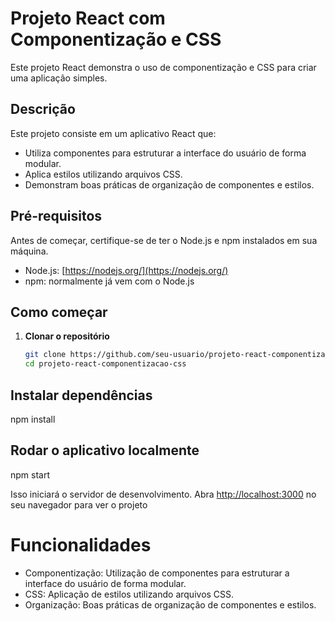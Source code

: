 # Projeto React com Componentização e CSS

Este projeto React demonstra o uso de componentização e CSS para criar uma aplicação simples.

## Descrição

Este projeto consiste em um aplicativo React que:

- Utiliza componentes para estruturar a interface do usuário de forma modular.
- Aplica estilos utilizando arquivos CSS.
- Demonstram boas práticas de organização de componentes e estilos.

## Pré-requisitos

Antes de começar, certifique-se de ter o Node.js e npm instalados em sua máquina.

- Node.js: [https://nodejs.org/](https://nodejs.org/)
- npm: normalmente já vem com o Node.js

## Como começar

1. **Clonar o repositório**

   ```bash
   git clone https://github.com/seu-usuario/projeto-react-componentizacao-css.git
   cd projeto-react-componentizacao-css

## Instalar dependências
npm install

## Rodar o aplicativo localmente
npm start

Isso iniciará o servidor de desenvolvimento. Abra [http://localhost:3000]() no seu navegador para ver o projeto

# Funcionalidades
- Componentização: Utilização de componentes para estruturar a interface do usuário de forma modular.
- CSS: Aplicação de estilos utilizando arquivos CSS.
- Organização: Boas práticas de organização de componentes e estilos.
